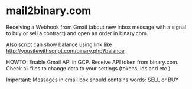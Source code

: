 # mail2binary.com
Receiving a Webhook from Gmail (about new inbox message with a signal to buy or sell a contract) and open an order in binary.com.

Also script can show balance using link like http://yousitewithscript.com/binary.php?balance

HOWTO:
	Enable Gmail API in GCP. Receive API token from binary.com.
	Check all files to change data to your settings (tokens, ids and etc.)

Important: Messages in email box should contains words: SELL or BUY
